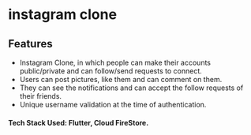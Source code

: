 # instagram clone

## Features
- Instagram Clone, in which people can make their accounts public/private and can follow/send requests to connect.
- Users can post pictures, like them and can comment on them.
- They can see the notifications and can accept the follow requests of their friends.
- Unique username validation at the time of authentication.

#### Tech Stack Used: Flutter, Cloud FireStore.
